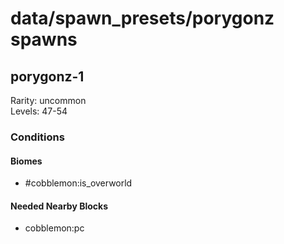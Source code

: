 # data/spawn_presets/porygonz spawns  
  
## porygonz-1  
Rarity: uncommon  
Levels: 47-54  
  
### Conditions  
  
#### Biomes  
  * #cobblemon:is_overworld
  
  
#### Needed Nearby Blocks  
  * cobblemon:pc
  
